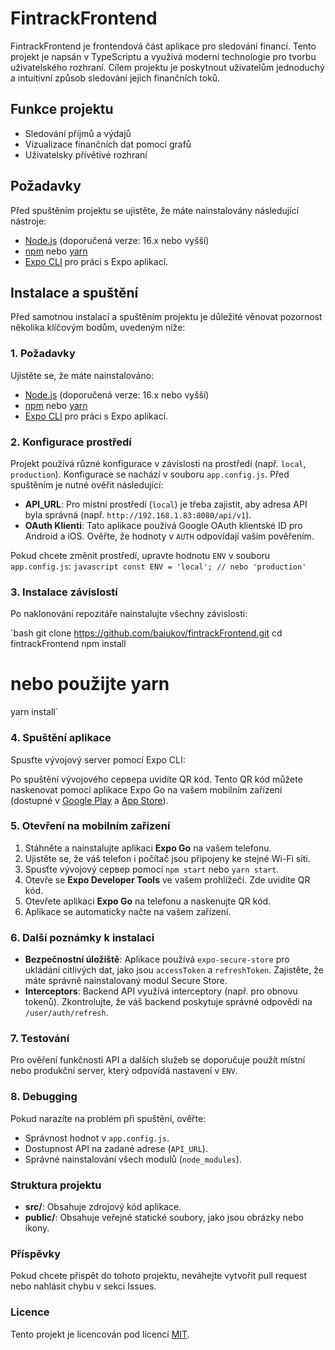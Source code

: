 # FintrackFrontend

FintrackFrontend je frontendová část aplikace pro sledování financí. Tento projekt je napsán v TypeScriptu a využívá moderní technologie pro tvorbu uživatelského rozhraní. Cílem projektu je poskytnout uživatelům jednoduchý a intuitivní způsob sledování jejich finančních toků.

## Funkce projektu
- Sledování příjmů a výdajů
- Vizualizace finančních dat pomocí grafů
- Uživatelsky přívětivé rozhraní

## Požadavky
Před spuštěním projektu se ujistěte, že máte nainstalovány následující nástroje:
- [Node.js](https://nodejs.org/) (doporučená verze: 16.x nebo vyšší)
- [npm](https://www.npmjs.com/) nebo [yarn](https://yarnpkg.com/)
- [Expo CLI](https://docs.expo.dev/get-started/installation/) pro práci s Expo aplikací.

## Instalace a spuštění

Před samotnou instalací a spuštěním projektu je důležité věnovat pozornost několika klíčovým bodům, uvedeným níže:

### 1. Požadavky
Ujistěte se, že máte nainstalováno:
- [Node.js](https://nodejs.org/) (doporučená verze: 16.x nebo vyšší)
- [npm](https://www.npmjs.com/) nebo [yarn](https://yarnpkg.com/)
- [Expo CLI](https://docs.expo.dev/get-started/installation/) pro práci s Expo aplikací.

### 2. Konfigurace prostředí
Projekt používá různé konfigurace v závislosti na prostředí (např. `local`, `production`). Konfigurace se nachází v souboru `app.config.js`. Před spuštěním je nutné ověřit následující:
- **API_URL**: Pro místní prostředí (`local`) je třeba zajistit, aby adresa API byla správná (např. `http://192.168.1.83:8080/api/v1`).
- **OAuth Klienti**: Tato aplikace používá Google OAuth klientské ID pro Android a iOS. Ověřte, že hodnoty v `AUTH` odpovídají vašim pověřením.

Pokud chcete změnit prostředí, upravte hodnotu `ENV` v souboru `app.config.js`:
`javascript
const ENV = 'local'; // nebo 'production' `

### 3. Instalace závislostí
Po naklonování repozitáře nainstalujte všechny závislosti:

`bash
git clone https://github.com/baiukov/fintrackFrontend.git
cd fintrackFrontend
npm install
# nebo použijte yarn
yarn install`

### 4. Spuštění aplikace
Spusťte vývojový server pomocí Expo CLI:

Po spuštění vývojového сервера uvidíte QR kód. Tento QR kód můžete naskenovat pomocí aplikace Expo Go na vašem mobilním zařízení (dostupné v [Google Play](https://play.google.com/store/apps/details?id=host.exp.exponent) a [App Store](https://apps.apple.com/app/expo-go/id982107779)).

### 5. Otevření na mobilním zařízení
1. Stáhněte a nainstalujte aplikaci **Expo Go** na vašem telefonu.
2. Ujistěte se, že váš telefon i počítač jsou připojeny ke stejné Wi-Fi síti.
3. Spusťte vývojový сервер pomocí `npm start` nebo `yarn start`.
4. Otevře se **Expo Developer Tools** ve vašem prohlížeči. Zde uvidíte QR kód.
5. Otevřete aplikaci **Expo Go** na telefonu a naskenujte QR kód.
6. Aplikace se automaticky načte na vašem zařízení.

### 6. Další poznámky k instalaci
- **Bezpečnostní úložiště**: Aplikace používá `expo-secure-store` pro ukládání citlivých dat, jako jsou `accessToken` a `refreshToken`. Zajistěte, že máte správně nainstalovaný modul Secure Store.
- **Interceptors**: Backend API využívá interceptory (např. pro obnovu tokenů). Zkontrolujte, že váš backend poskytuje správné odpovědi na `/user/auth/refresh`.

### 7. Testování
Pro ověření funkčnosti API a dalších služeb se doporučuje použít místní nebo produkční server, který odpovídá nastavení v `ENV`.

### 8. Debugging
Pokud narazíte na problém při spuštění, ověřte:
- Správnost hodnot v `app.config.js`.
- Dostupnost API na zadané adrese (`API_URL`).
- Správné nainstalování všech modulů (`node_modules`).

### Struktura projektu
- **src/**: Obsahuje zdrojový kód aplikace.
- **public/**: Obsahuje veřejné statické soubory, jako jsou obrázky nebo ikony.

### Příspěvky
Pokud chcete přispět do tohoto projektu, neváhejte vytvořit pull request nebo nahlásit chybu v sekci Issues.

### Licence
Tento projekt je licencován pod licencí [MIT](LICENSE).

